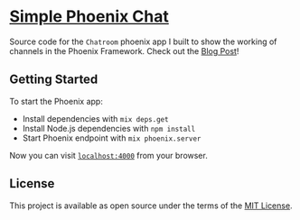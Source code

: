 [Simple Phoenix Chat][1]
========================

Source code for the `Chatroom` phoenix app I built to show the working of channels
in the Phoenix Framework. Check out the [Blog Post][1]!


## Getting Started

To start the Phoenix app:

  * Install dependencies with `mix deps.get`
  * Install Node.js dependencies with `npm install`
  * Start Phoenix endpoint with `mix phoenix.server`

Now you can visit [`localhost:4000`](http://localhost:4000) from your browser.


## License

This project is available as open source under the terms of the [MIT License][2].


  [1]: https://sheharyar.me/blog/simple-chat-phoenix-elixir/
  [2]: http://opensource.org/licenses/MIT

